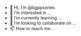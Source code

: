- 👋 Hi, I’m @bgppseries
- 👀 I’m interested in ...
- 🌱 I’m currently learning ...
- 💞️ I’m looking to collaborate on ...
- 📫 How to reach me ...

<!---
bgppseries/bgppseries is a ✨ special ✨ repository because its `README.md` (this file) appears on your GitHub profile.
You can click the Preview link to take a look at your changes.
--->
